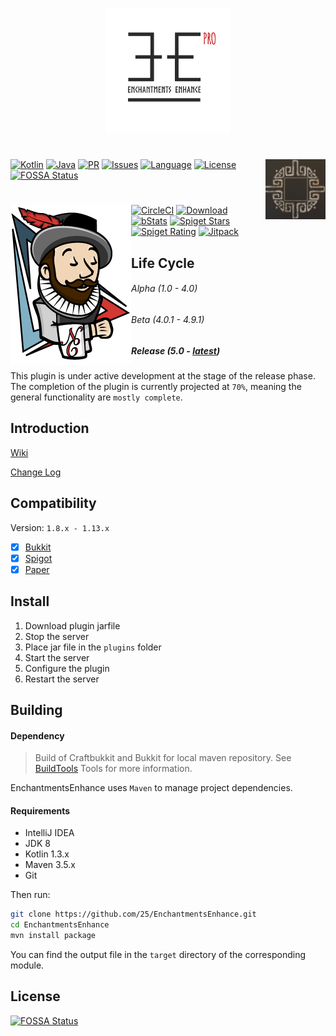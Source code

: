 <p align="center"> <img width="200" height="200" src=".images/thumbnail.png"> </p>

# <img src=".images/logo.jpg" alt="Logo" align="right">
[![Kotlin](https://img.shields.io/badge/Kotlin-1.3%2b-brightgreen.svg)](https://kotlinlang.org)
[![Java](https://img.shields.io/badge/Java-8%2b-brightgreen.svg)](https://www.java.com/)
[![PR](https://img.shields.io/badge/contributing-welcome-FF69B4.svg?style=flat)](https://github.com/25/EnchantmentsEnhance/pulls)
[![Issues](https://img.shields.io/badge/issues-report-E74C3C.svg?style=flat)](https://github.com/25/EnchantmentsEnhance/issues)
[![Language](https://img.shields.io/github/languages/count/25/EnchantmentsEnhance.svg)](https://github.com/25/EnchantmentsEnhance/issues)
[![License](https://img.shields.io/badge/license-GPL-blue.svg)](http://www.gnu.org/licenses/gpl-3.0)
[![FOSSA Status](https://app.fossa.io/api/projects/git%2Bgithub.com%2F25%2FEnchantmentsEnhance.svg?type=shield)](https://app.fossa.io/projects/git%2Bgithub.com%2F25%2FEnchantmentsEnhance?ref=badge_shield)

# [<img src=".images/jenkins.png" alt="Download" align="left">](http://www.soulbound.me/job/EnchantmentsEnhance_stable/)
[![CircleCI](https://circleci.com/gh/25/EnchantmentsEnhance.svg?style=svg)](https://circleci.com/gh/25/EnchantmentsEnhance)
[![Download](https://img.shields.io/spiget/downloads/51635.svg)](https://www.spigotmc.org/resources/enchantmentsenhance-gear-progression-mechanics-with-customized-enchantments.51635/)
[![bStats](https://img.shields.io/badge/bStats-deployed-3366ff.svg?style=flat)](https://bstats.org/plugin/bukkit/EnchantmentsEnhance)
[![Spiget Stars](https://img.shields.io/spiget/stars/59555.svg)](https://www.spigotmc.org/resources/enchantmentsenhance-gear-progression-mechanics-with-customized-enchantments.51635/)
[![Spiget Rating](https://img.shields.io/spiget/rating/51635.svg)](https://www.spigotmc.org/resources/enchantmentsenhance-gear-progression-mechanics-with-customized-enchantments.51635/)
[![Jitpack](https://jitpack.io/v/25/EnchantmentsEnhance.svg)](https://jitpack.io/#25/EnchantmentsEnhance/)



## Life Cycle
###### Alpha (1.0 - 4.0)
###### Beta (4.0.1 - 4.9.1)
##### Release (5.0 - [latest](https://github.com/25/EnchantmentsEnhance/blob/master/pom.xml/))
This plugin is under active development at the stage of the release phase.
The completion of the plugin is currently projected at `70%`, meaning the general functionality are `mostly complete`.

## Introduction
[Wiki](https://github.com/25/EnchantmentsEnhance/wiki)

[Change Log](https://github.com/25/EnchantmentsEnhance/blob/master/CHANGELOG.md)

## Compatibility
Version: `1.8.x - 1.13.x`
- [x] [Bukkit](https://bukkit.org)
- [x] [Spigot](https://spigotmc.org)
- [x] [Paper](https://github.com/PaperMC/Paper)

## Install
1. Download plugin jarfile
2. Stop the server
3. Place jar file in the `plugins` folder
4. Start the server
5. Configure the plugin
6. Restart the server

## Building
#### Dependency
> Build of Craftbukkit and Bukkit for local maven repository. See [BuildTools](https://www.spigotmc.org/wiki/buildtools/) Tools for more information.

EnchantmentsEnhance uses `Maven` to manage project dependencies.

#### Requirements
- IntelliJ IDEA
- JDK 8
- Kotlin 1.3.x
- Maven 3.5.x
- Git



Then run:

```sh
git clone https://github.com/25/EnchantmentsEnhance.git
cd EnchantmentsEnhance
mvn install package
```

You can find the output file in the `target` directory of the corresponding module.


## License
[![FOSSA Status](https://app.fossa.io/api/projects/git%2Bgithub.com%2F25%2FEnchantmentsEnhance.svg?type=large)](https://app.fossa.io/projects/git%2Bgithub.com%2F25%2FEnchantmentsEnhance?ref=badge_large)